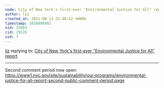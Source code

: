 ```yaml
---
node: City of New York's first-ever "Environmental Justice for All" report
author: liz
created_at: 2021-08-13 23:48:12 +0000
timestamp: 1628898492
nid: 25803
cid: 29135
uid: 7
---
```




[liz](../profile/liz) replying to: [City of New York's first-ever "Environmental Justice for All" report](../notes/liz/02-25-2021/city-of-new-york-s-first-ever-environmental-justice-for-all-report)

----
Second comment period now open: https://www1.nyc.gov/site/sustainability/our-programs/environmental-justice-for-all-report-second-public-comment-period.page